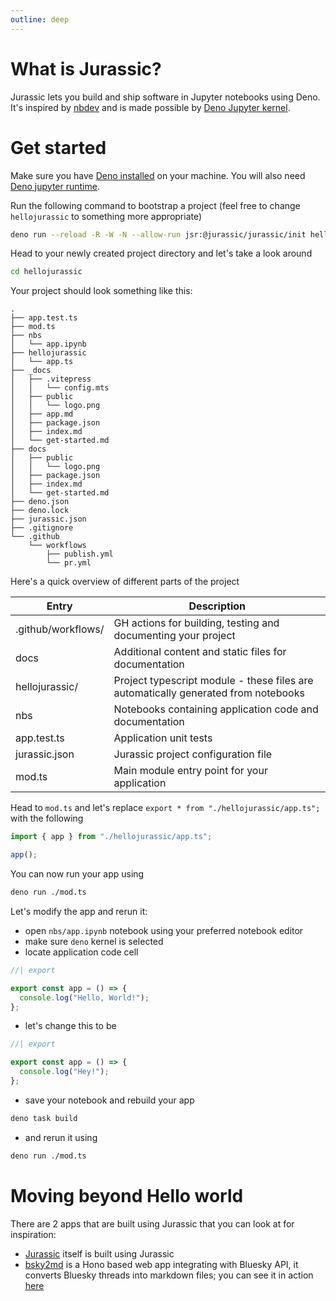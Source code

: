 ```yaml
---
outline: deep
---
```


# What is Jurassic?

Jurassic lets you build and ship software in Jupyter notebooks using Deno. It's
inspired by [nbdev](https://nbdev.fast.ai/) and is made possible by
[Deno Jupyter kernel](https://docs.deno.com/runtime/reference/cli/jupyter/).

# Get started

Make sure you have
[Deno installed](https://docs.deno.com/runtime/getting_started/installation/) on
your machine. You will also need
[Deno jupyter runtime](https://docs.deno.com/runtime/reference/cli/jupyter/#quickstart).

Run the following command to bootstrap a project (feel free to change
`hellojurassic` to something more appropriate)

```bash
deno run --reload -R -W -N --allow-run jsr:@jurassic/jurassic/init hellojurassic
```

Head to your newly created project directory and let's take a look around

```bash
cd hellojurassic
```

Your project should look something like this:

```
.
├── app.test.ts
├── mod.ts
├── nbs
│   └── app.ipynb
├── hellojurassic
│   └── app.ts
├── _docs
│   ├── .vitepress
│   │   └── config.mts
│   ├── public
│   │   └── logo.png
│   ├── app.md
│   ├── package.json
│   ├── index.md
│   └── get-started.md
├── docs
│   ├── public
│   │   └── logo.png
│   ├── package.json
│   ├── index.md
│   └── get-started.md
├── deno.json
├── deno.lock
├── jurassic.json
├── .gitignore
└── .github
    └── workflows
        ├── publish.yml
        └── pr.yml
```

Here's a quick overview of different parts of the project

| Entry              | Description                                                                        |
| ------------------ | ---------------------------------------------------------------------------------- |
| .github/workflows/ | GH actions for building, testing and documenting your project                      |
| docs               | Additional content and static files for documentation                              |
| hellojurassic/     | Project typescript module - these files are automatically generated from notebooks |
| nbs                | Notebooks containing application code and documentation                            |
| app.test.ts        | Application unit tests                                                             |
| jurassic.json      | Jurassic project configuration file                                                |
| mod.ts             | Main module entry point for your application                                       |

Head to `mod.ts` and let's replace `export * from "./hellojurassic/app.ts";`
with the following

```ts
import { app } from "./hellojurassic/app.ts";

app();
```

You can now run your app using

```bash
deno run ./mod.ts
```

Let's modify the app and rerun it:

- open `nbs/app.ipynb` notebook using your preferred notebook editor
- make sure `deno` kernel is selected
- locate application code cell

```ts
//| export

export const app = () => {
  console.log("Hello, World!");
};
```

- let's change this to be

```ts
//| export

export const app = () => {
  console.log("Hey!");
};
```

- save your notebook and rebuild your app

```bash
deno task build
```

- and rerun it using

```bash
deno run ./mod.ts
```

# Moving beyond Hello world

There are 2 apps that are built using Jurassic that you can look at for
inspiration:

- [Jurassic](https://github.com/callmephilip/jurassic) itself is built using
  Jurassic
- [bsky2md](https://github.com/callmephilip/bsky2md) is a Hono based web app
  integrating with Bluesky API, it converts Bluesky threads into markdown files;
  you can see it in action [here](https://bsky2md.deno.dev)
